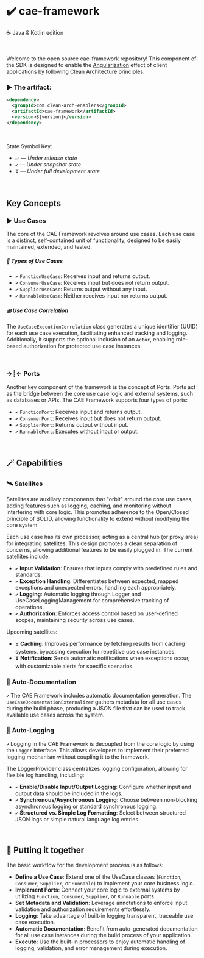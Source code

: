 # ✔️ cae-framework
☕ Java & Kotlin edition

<br>

Welcome to the open source cae-framework repository! This component of the SDK is designed to enable the [Angularization](https://github.com/clean-arch-enablers-project#-the-angularization-concept) effect of client applications by following Clean Architecture principles.

### ▶️ The artifact:

```xml
<dependency>
  <groupId>com.clean-arch-enablers</groupId>
  <artifactId>cae-framework</artifactId>
  <version>${version}</version>
</dependency>
```

<br>

State Symbol Key:

- ``✅`` — _Under release state_
- ``✔️`` — _Under snapshot state_
- ``⏳`` — _Under full development state_

<br>

## Key Concepts
### ▶ Use Cases
The core of the CAE Framework revolves around use cases. Each use case is a distinct, self-contained unit of functionality, designed to be easily maintained, extended, and tested.

##### 🎨 Types of Use Cases
- ``✔️`` ``FunctionUseCase``: Receives input and returns output.
- ``✔️`` ``ConsumerUseCase``: Receives input but does not return output.
- ``✔️`` ``SupplierUseCase``: Returns output without any input.
- ``✔️`` ``RunnableUseCase``: Neither receives input nor returns output.

##### ꩜ Use Case Correlation
The ``UseCaseExecutionCorrelation`` class generates a unique identifier (UUID) for each use case execution, facilitating enhanced tracking and logging. Additionally, it supports the optional inclusion of an ``Actor``, enabling role-based authorization for protected use case instances.

<br>

### →┊← Ports
Another key component of the framework is the concept of Ports. Ports act as the bridge between the core use case logic and external systems, such as databases or APIs. The CAE Framework supports four types of ports:

- ``✔️`` ``FunctionPort``: Receives input and returns output.
- ``✔️`` ``ConsumerPort``: Receives input but does not return output.
- ``✔️`` ``SupplierPort``: Returns output without input.
- ``✔️`` ``RunnablePort``: Executes without input or output.

<br>

## 🪄 Capabilities

### 🛰️ Satellites
Satellites are auxiliary components that "orbit" around the core use cases, adding features such as logging, caching, and monitoring without interfering with core logic. This promotes adherence to the Open/Closed principle of SOLID, allowing functionality to extend without modifying the core system.

Each use case has its own processor, acting as a central hub (or proxy area) for integrating satellites. This design promotes a clean separation of concerns, allowing additional features to be easily plugged in. The current satellites include:

- ``✔️`` **Input Validation**: Ensures that inputs comply with predefined rules and standards.
- ``✔️`` **Exception Handling**: Differentiates between expected, mapped exceptions and unexpected errors, handling each appropriately.
- ``✔️`` **Logging**: Automatic logging through Logger and UseCaseLoggingManagement for comprehensive tracking of operations.
- ``✔️`` **Authorization**: Enforces access control based on user-defined scopes, maintaining security across use cases.

Upcoming satellites:

- ``⏳`` **Caching**: Improves performance by fetching results from caching systems, bypassing execution for repetitive use case instances.
- ``⏳`` **Notification**: Sends automatic notifications when exceptions occur, with customizable alerts for specific scenarios.

### 📄 Auto-Documentation
``✔️`` The CAE Framework includes automatic documentation generation. The ``UseCaseDocumentationExternalizer`` gathers metadata for all use cases during the build phase, producing a JSON file that can be used to track available use cases across the system.

### 🔎 Auto-Logging
``✔️`` Logging in the CAE Framework is decoupled from the core logic by using the ``Logger`` interface. This allows developers to implement their preferred logging mechanism without coupling it to the framework.

The LoggerProvider class centralizes logging configuration, allowing for flexible log handling, including:

- ``✔️`` **Enable/Disable Input/Output Logging**: Configure whether input and output data should be included in the logs.
- ``✔️`` **Synchronous/Asynchronous Logging**: Choose between non-blocking asynchronous logging or standard synchronous logging.
- ``✔️`` **Structured vs. Simple Log Formatting**: Select between structured JSON logs or simple natural language log entries.

<br>

## 🧩 Putting it together
The basic workflow for the development process is as follows:

- **Define a Use Case**: Extend one of the UseCase classes (``Function``, ``Consumer``, ``Supplier``, or ``Runnable``) to implement your core business logic.
- **Implement Ports**: Connect your core logic to external systems by utilizing ``Function``, ``Consumer``, ``Supplier``, or ``Runnable`` ports.
- **Set Metadata and Validation**: Leverage annotations to enforce input validation and authorization requirements effortlessly.
- **Logging**: Take advantage of built-in logging transparent, traceable use case execution.
- **Automatic Documentation**: Benefit from auto-generated documentation for all use case instances during the build process of your application.
- **Execute**: Use the built-in processors to enjoy automatic handling of logging, validation, and error management during execution.
